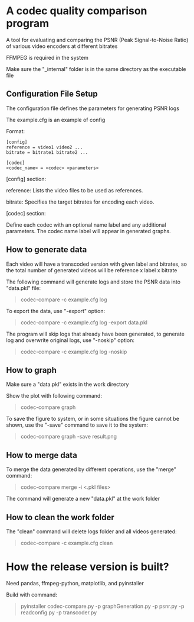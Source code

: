 # A codec quality comparison program

A tool for evaluating and comparing the PSNR (Peak Signal-to-Noise Ratio) of various video encoders at different bitrates

FFMPEG is required in the system

Make sure the "_internal" folder is in the same directory as the executable file

## Configuration File Setup

The configuration file defines the parameters for generating PSNR logs

The example.cfg is an example of config

Format:

```
[config]
reference = video1 video2 ...
bitrate = bitrate1 bitrate2 ...

[codec]
<codec_name> = <codec> <parameters>
```

[config] section:

reference: Lists the video files to be used as references.

bitrate: Specifies the target bitrates for encoding each video.

[codec] section:

Define each codec with an optional name label and any additional parameters. The codec name label will appear in generated graphs.

## How to generate data

Each video will have a transcoded version with given label and bitrates, so the total number of generated videos will be reference x label x bitrate

The following command will generate logs and store the PSNR data into "data.pkl" file:
> codec-compare -c example.cfg log

To export the data, use "-export" option:
> codec-compare -c example.cfg log -export data.pkl

The program will skip logs that already have been generated, to generate log and overwrite original logs, use "-noskip" option:
> codec-compare -c example.cfg log -noskip

## How to graph
Make sure a "data.pkl" exists in the work directory

Show the plot with following command:
> codec-compare graph

To save the figure to system, or in some situations the figure cannot be shown, use the "-save" command to save it to the system:
> codec-compare graph -save result.png

## How to merge data
To merge the data generated by different operations, use the "merge" command:
> codec-compare merge -i <.pkl files>

The command will generate a new "data.pkl" at the work folder

## How to clean the work folder
The "clean" command will delete logs folder and all videos generated:
> codec-compare -c example.cfg clean

# How the release version is built?
Need pandas, ffmpeg-python, matplotlib, and pyinstaller

Build with command:
> pyinstaller codec-compare.py -p graphGeneration.py -p psnr.py -p readconfig.py -p transcoder.py
